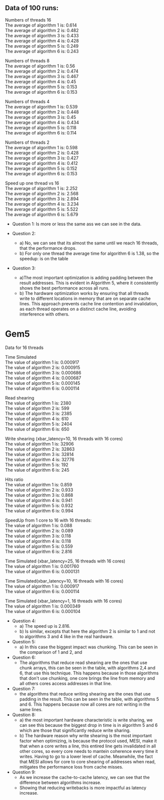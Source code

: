 ## Data of 100 runs:

Numbers of threads 16\
The average of algorithm 1 is: 0.614 \
The average of algorithm 2 is: 0.482\
The average of algorithm 3 is: 0.433\
The average of algorithm 4 is: 0.428\
The average of algorithm 5 is: 0.249\
The average of algorithm 6 is: 0.243

Numbers of threads 8\
The average of algorithm 1 is: 0.56\
The average of algorithm 2 is: 0.474\
The average of algorithm 3 is: 0.467\
The average of algorithm 4 is: 0.45\
The average of algorithm 5 is: 0.153\
The average of algorithm 6 is: 0.153

Numbers of threads 4\
The average of algorithm 1 is: 0.539\
The average of algorithm 2 is: 0.448\
The average of algorithm 3 is: 0.45\
The average of algorithm 4 is: 0.434\
The average of algorithm 5 is: 0.118\
The average of algorithm 6 is: 0.114

Numbers of threads 2\
The average of algorithm 1 is: 0.598\
The average of algorithm 2 is: 0.428\
The average of algorithm 3 is: 0.427\
The average of algorithm 4 is: 0.412\
The average of algorithm 5 is: 0.152\
The average of algorithm 6 is: 0.153



Speed up one thread vs 16\
The average of algorithm 1 is:  2.252\
The average of algorithm 2 is:  2.568\
The average of algorithm 3 is:  2.894\
The average of algorithm 4 is:  3.234\
The average of algorithm 5 is:  5.522\
The average of algorithm 6 is:  5.679

- Question 1: Is more or less the same ass we can see in the data.
- Question 2:
    - a) No, we can see that its almost the same until we reach 16 threads, that the performance drops.
    - b) For only one thread the average time for algorithm 6 is 1.38, so the speedup: is on the table

- Question 3:
    - a)The most important optimization is adding padding between the result addresses.
    This is evident in Algorithm 5, where it consistently shows the best performance across all runs.
    - b) The hardware optimization works by ensuring that all threads write to
    different locations in memory that are on separate cache lines.
    This approach prevents cache line contention and invalidation, as each thread
    operates on a distinct cache line, avoiding interference with others.



# Gem5

Data for 16 threads

Time Simulated\
The value of algorithm 1 is: 0.000917\
The value of algorithm 2 is: 0.000915\
The value of algorithm 3 is: 0.000686\
The value of algorithm 4 is: 0.000687\
The value of algorithm 5 is: 0.000145\
The value of algorithm 6 is: 0.000114

Read shearing\
The value of algorithm 1 is: 2380\
The value of algorithm 2 is: 599\
The value of algorithm 3 is: 2385\
The value of algorithm 4 is: 610\
The value of algorithm 5 is: 2404\
The value of algorithm 6 is: 650

Write shearing (xbar_latency=10, 16 threads with 16 cores)\
The value of algorithm 1 is: 32906\
The value of algorithm 2 is: 32863\
The value of algorithm 3 is: 32814\
The value of algorithm 4 is: 32776\
The value of algorithm 5 is: 192\
The value of algorithm 6 is: 245

Hits ratio\
The value of algorithm 1 is:  0.859\
The value of algorithm 2 is:  0.933\
The value of algorithm 3 is:  0.868\
The value of algorithm 4 is:  0.941\
The value of algorithm 5 is:  0.932\
The value of algorithm 6 is:  0.994


SpeedUp from 1 core to 16 with 16 threads:\
The value of algorithm 1 is:  0.088\
The value of algorithm 2 is:  0.089\
The value of algorithm 3 is:  0.118\
The value of algorithm 4 is:  0.118\
The value of algorithm 5 is:  0.559\
The value of algorithm 6 is:  2.816


Time Simulated (xbar_latency=25, 16 threads with 16 cores)\
The value of algorithm 1 is:  0.001760\
The value of algorithm 6 is:  0.000131

Time Simulated(xbar_latency=10, 16 threads with 16 cores)\
The value of algorithm 1 is: 0.000917\
The value of algorithm 6 is: 0.000114

Time Simulated (xbar_latency=1, 16 threads with 16 cores)\
The value of algorithm 1 is:  0.000349\
The value of algorithm 6 is:  0.000104

- Question 4:
    - a) The speed up is 2.816.
    - b) Is similar, excepts that here the algorithm 2 is similar to 1 and not to algorithms 3 and 4 like in the real hardware.
- Question 5:
    - a) In this case the biggest impact was chunking.
        This can be seen in the comparison of 1 and 2, and
- Question 6:
    - The algorithms that reduce read shearing are the ones that use chunk arrays, this
    can be seen in the table, with algorithms 2,4 and 6, that use this technique.
    This happens because in those algorithms that don't use chunking, one core
    brings the line from memory and all others cores access addresses in that line.
- Question 7:
    - the algorithms that reduce writing shearing are the ones that use padding in the result.
    This can be seen in the table, with algorithms 5 and 6.
    This happens because now all cores are not writing in the same lines.
- Question 8:
    - a) the most important hardware characteristic is write sharing, we can see this because
    the biggest drop in time is in algorithm 5 and 6 which are those that significantly reduce
    write sharing.
    - b) The hardware reason why write shearing is the most important factor when optimizing, is because
        the protocol used, MESI, make it that when a core writes a line, this entired line gets invalidated
        in all other cores, so every core needs to mantein coherence every time it writes.
      Having to go to a lower level of cache.
        Meanwhile, the fact that MESI allows for core to core shearing of addresses when read, mitigates the performance
        loss from cache misses.
- Question 9:
    - As we increase the cache-to-cache latency, we can see that the difference between algorithms increase.
    - Showing that reducing writebacks is more impactful as latency increase.

